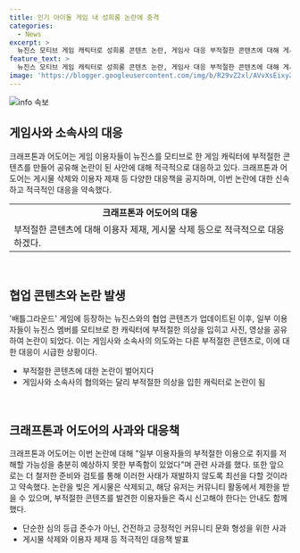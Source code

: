 ```yaml
---
title: 인기 아이돌 게임 내 성희롱 논란에 충격
categories:
  - News
excerpt: >
  뉴진스 모티브 게임 캐릭터로 성희롱 콘텐츠 논란, 게임사 대응 부적절한 콘텐츠에 대해 게시물 삭제 및 이용자 제재 논란 뉴진스 모티브 캐릭터로 성희롱 콘텐츠를 제작해 공유한 일부 이용자로 인해 게임사와 소속사가 대응에 나서고 있다. 이에 게임사는 부적절한 콘텐츠에 대해 게시물 삭제와 이용자 제재 등 적극적으로 대응할 계획이며, 팬들에게 사과하고 향후 더욱 신중한 대응을 약속했다. 또한, 문제 콘텐츠를 발견한 경우 즉시 신고를 요청했다.
feature_text: >
  뉴진스 모티브 게임 캐릭터로 성희롱 콘텐츠 논란, 게임사 대응 부적절한 콘텐츠에 대해 게시물 삭제 및 이용자 제재 논란 뉴진스 모티브 캐릭터로 성희롱 콘텐츠를 제작해 공유한 일부 이용자로 인해 게임사와 소속사가 대응에 나서고 있다. 이에 게임사는 부적절한 콘텐츠에 대해 게시물 삭제와 이용자 제재 등 적극적으로 대응할 계획이며, 팬들에게 사과하고 향후 더욱 신중한 대응을 약속했다. 또한, 문제 콘텐츠를 발견한 경우 즉시 신고를 요청했다.
image: 'https://blogger.googleusercontent.com/img/b/R29vZ2xl/AVvXsEixyZcFfHzMRdzZMjFBmAUKJYCLCGyLL1o632UiGVXcaFdKo_bkvkuCioo0uUKlGfBVcT3P84aROyZIXSBEx3Aw5nCQ3pTgDom1WDC4m8eifvWiAmWEEVb4x6G_l8C0QH225ldMjyaFvpxGEBGNO37VmDTDMHGhJPq73UglMfDca1-0aw/s1600/blogspot.png'
---
```


<p><img src="https://blogger.googleusercontent.com/img/b/R29vZ2xl/AVvXsEixyZcFfHzMRdzZMjFBmAUKJYCLCGyLL1o632UiGVXcaFdKo_bkvkuCioo0uUKlGfBVcT3P84aROyZIXSBEx3Aw5nCQ3pTgDom1WDC4m8eifvWiAmWEEVb4x6G_l8C0QH225ldMjyaFvpxGEBGNO37VmDTDMHGhJPq73UglMfDca1-0aw/s1600/blogspot.png" alt="info 속보" /></p>

<h2 data-ke-size="size26">게임사와 소속사의 대응</h2>

<p>크래프톤과 어도어는 게임 이용자들이 뉴진스를 모티브로 한 게임 캐릭터에 부적절한 콘텐츠를 만들어 공유해 논란이 된 사안에 대해 적극적으로 대응하고 있다. 크래프톤과 어도어는 게시물 삭제와 이용자 제재 등 다양한 대응책을 공지하며, 이번 논란에 대한 신속하고 적극적인 대응을 약속했다.</p>

<table>
  <tr>
    <td style="text-align: center; height: 17px;"><b>크래프톤과 어도어의 대응</b></td>
  </tr>
  <tr>
    <td>부적절한 콘텐츠에 대해 이용자 제재, 게시물 삭제 등으로 적극적으로 대응하겠다.</td>
  </tr>
</table>

<p data-ke-size="size16">&nbsp;</p>

<h2 data-ke-size="size26">협업 콘텐츠와 논란 발생</h2>

<p>'배틀그라운드' 게임에 등장하는 뉴진스와의 협업 콘텐츠가 업데이트된 이후, 일부 이용자들이 뉴진스 멤버를 모티브로 한 캐릭터에 부적절한 의상을 입히고 사진, 영상을 공유하여 논란이 되었다. 이는 게임사와 소속사의 의도와는 다른 부적절한 콘텐츠로, 이에 대한 대응이 시급한 상황이다.</p>

<ul>
  <li>부적절한 콘텐츠에 대한 논란이 벌어지다</li>
  <li>게임사와 소속사의 협의와는 달리 부적절한 의상을 입힌 캐릭터로 논란이 됨</li>
</ul>

<p data-ke-size="size16">&nbsp;</p>

<h2 data-ke-size="size26">크래프톤과 어도어의 사과와 대응책</h2>

<p>크래프톤과 어도어는 이번 논란에 대해 "일부 이용자들의 부적절한 이용으로 취지를 저해할 가능성을 충분히 예상하지 못한 부족함이 있었다"며 관련 사과를 했다. 또한 앞으로는 더 철저한 준비와 검토를 통해 이러한 사태가 재발하지 않도록 최선을 다할 것이라고 약속했다. 논란을 빚은 게시물은 삭제되고, 해당 유저는 커뮤니티 활동에서 제한을 받을 수 있으며, 부적절한 콘텐츠를 발견한 이용자들은 즉시 신고해야 한다는 안내도 함께 했다.</p>

<ul>
  <li>단순한 심의 등급 준수가 아닌, 건전하고 긍정적인 커뮤니티 문화 형성을 위한 사과</li>
  <li>게시물 삭제와 이용자 제재 등 적극적인 대응책 발표</li>
</ul>

<p data-ke-size="size16">&nbsp;</p>


